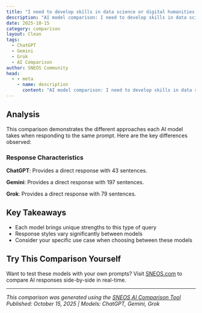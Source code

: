 ```yaml
---
title: "I need to develop skills in data science or digital humanities. Guide me: 1) Take online courses or workshops (Coursera"
description: "AI model comparison: I need to develop skills in data science or digital humanities. Guide me: 1) Take online courses or ..."
date: 2025-10-15
category: comparison
layout: Clean
tags:
  - ChatGPT
  - Gemini
  - Grok
  - AI Comparison
author: SNEOS Community
head:
  - - meta
    - name: description
      content: "AI model comparison: I need to develop skills in data science or digital humanities. Guide me: 1) Take online courses or workshops (Coursera..."
---
```


<ChatComparison
  title="I need to develop skills in data science or digital humanities. Guide me: 1) Take online courses or workshops (Coursera"
  prompt="I need to develop skills in data science or digital humanities. Guide me: 1) Take online courses or workshops (Coursera"
  :responses='{"ChatGPT": "That\u0027s great to hear! Both data science and digital humanities are exciting and rapidly evolving fields. Here\u2019s a structured approach to help you develop skills in either area, starting with online courses and workshops.\n\n### Step 1: Choose a Focus Area\nBefore diving into courses, you might want to decide which area you\u0027re more interested in: data science or digital humanities. They have overlapping skills, but each has its unique applications and tools.\n\n### Step 2: Data Science Online Courses\nIf you decide to pursue data science, here are some recommended courses on Coursera and similar platforms:\n\n1. **Coursera**:\n   - **Data Science Specialization by Johns Hopkins University**: A comprehensive series of courses that cover the entire data science pipeline.\n   - **Machine Learning by Stanford University (Andrew Ng)**: A foundational course in machine learning, essential for data science.\n   - **Python for Everybody by the University of Michigan**: Great for beginners to learn Python programming\u2014an essential skill in data science.\n   - **Applied Data Science with Python Specialization by the University of Michigan**: Focuses on data analysis and visualization using Python libraries like Pandas and Matplotlib.\n\n2. **edX**:\n   - **Data Science MicroMasters by UC San Diego**: Offers depth in data science along with real-world projects.\n   - **Professional Certificate in Data Science by Harvard University**: A series of courses that delve into concepts of data science, statistical modeling, and machine learning.\n\n3. **Udacity**:\n   - **Data Scientist Nanodegree**: This is a project-based program that emphasizes hands-on learning.\n\n### Step 3: Digital Humanities Online Courses\nIf you lean toward digital humanities, consider the following courses:\n\n1. **Coursera**:\n   - **Digital Humanities by the University of California, Davis**: An introduction to digital humanities and how to use digital tools in humanities research.\n   - **Introduction to Data Science in Python by the University of Michigan**: If you\u0027re looking for a bridge between the two fields, this course covers data science tools applicable in digital humanities.\n\n2. **edX**:\n   - **Digital Humanities by MIT**: Explores how digital tools are transforming humanities research.\n   - **Introduction to Digital Humanities by the University of Calgary**: Covers fundamental concepts and tools in digital humanities.\n\n3. **FutureLearn**:\n   - **Digital Humanities: An Introduction**: A short course exploring the key concepts and tools.\n\n### Step 4: Practical Experience\n1. **Projects**: Start with small projects to apply what you\u0027ve learned. For data science, try analyzing datasets from Kaggle or similar platforms. For digital humanities, consider a text analysis project or creating a digital archive.\n\n2. **GitHub**: Create a GitHub repository to showcase your projects. This will help you learn version control and provide proof of your skills to potential employers.\n\n### Step 5: Join Communities\n- **Data Science**: Join local or online communities like Data Science Meetup groups, Kaggle forums, and LinkedIn groups.\n- **Digital Humanities**: Look for Digital Humanities conferences, workshops, and online forums to connect with others in the field.\n\n### Step 6: Continuous Learning\n- **Follow Blogs and Podcasts**: Keep updated with industry trends through blogs and podcasts dedicated to data science or digital humanities.\n- **Read Research Papers**: Explore publications relevant to your chosen field to deepen your understanding.\n\n### Step 7: Build a Portfolio\nAs you undertake projects, ensure you document your work. A strong portfolio showcasing your skills and projects can significantly enhance your employability in either field.\n\n### Resources Summary\n- **Coursera**: Offers courses from reputable universities. Look for Data Science and Digital Humanities courses.\n- **edX**: Similar to Coursera, with a focus on peer-reviewed courses.\n- **Udacity**: Offers specialization with a focus on practical skills and projects.\n- **FutureLearn**: Hosts a good number of digital humanities courses.\n\nBy following these steps and utilizing the recommended resources, you\u0027ll be well on your way to developing valuable skills in data science or digital humanities. Good luck!", "Gemini": "This is an excellent goal! Both Data Science (DS) and Digital Humanities (DH) are incredibly rewarding fields that empower you to extract insights and build knowledge from data. The choice between them often depends on your core interests: business/tech/prediction (DS) vs. culture/history/interpretation (DH).\n\nLet\u0027s break down a comprehensive guide to developing skills in either field, incorporating your suggestions and expanding upon them.\n\n---\n\n## Your Guide to Data Science or Digital Humanities Skills Development\n\nThe first crucial step is to **decide which path primarily resonates with you**, as the specialized skills and even the approach to data can differ significantly.\n\n### Step 0: Choose Your Path (Data Science OR Digital Humanities)\n\n**Reflect on the following:**\n\n*   **Data Science (DS):**\n    *   **Focus:** Extracting knowledge and insights from data, often for prediction, optimization, and decision-making in business, technology, health, or finance.\n    *   **Questions Asked:** \u0022What will happen?\u0022, \u0022How can we make this process more efficient?\u0022, \u0022What patterns exist to inform future actions?\u0022\n    *   **Common Tasks:** Building predictive models, A/B testing, anomaly detection, big data analysis, product recommendation, process automation.\n    *   **Typical Data:** Numerical, transactional, sensor data, large-scale text (e.g., customer reviews), images, audio.\n    *   **Skills Emphasis:** Statistics, machine learning, programming, data engineering, strong quantitative reasoning.\n*   **Digital Humanities (DH):**\n    *   **Focus:** Applying computational methods and digital tools to research in the humanities (literature, history, art history, philosophy, linguistics, cultural studies). It\u0027s about asking new questions and seeing old questions in new ways.\n    *   **Questions Asked:** \u0022What hidden structures exist in this text?\u0022, \u0022How did historical migration patterns relate to social networks?\u0022, \u0022How can we visualize complex cultural phenomena?\u0022, \u0022What are the biases in historical archives and how can data help reveal them?\u0022\n    *   **Common Tasks:** Text analysis (topic modeling, sentiment analysis), network analysis (social networks in literature), GIS for historical mapping, digital archiving, creating interactive exhibits, corpus linguistics.\n    *   **Typical Data:** Textual corpora (novels, letters, historical documents), archival data, images (art, photography), audio, metadata, cultural datasets.\n    *   **Skills Emphasis:** Programming, data visualization, qualitative and quantitative research methods, critical theory, cultural context, close reading, knowledge of specific humanities domains.\n\n**Recommendation:** Explore introductory videos or articles for both. Look at specific projects. For example, search \u0022Data Science projects\u0022 vs. \u0022Digital Humanities projects\u0022 on Google Scholar or YouTube. Your core interests will guide you.\n\n---\n\n### Phase 1: Foundational Skills (Core for Both Paths)\n\nNo matter your chosen path, a strong foundation in programming and data fundamentals is essential.\n\n#### 1. Programming Language (Python is the top recommendation)\n\n*   **Why Python?** Versatile, extensive libraries for both DS (NumPy, Pandas, Scikit-learn, TensorFlow, PyTorch) and DH (NLTK, SpaCy, NetworkX, Beautiful Soup). It has a gentle learning curve compared to some other languages.\n*   **Alternatives/Add-ons:**\n    *   **R:** Excellent for statistical analysis and data visualization (ggplot2). Strong in academia and specific DS roles. Can be very useful for DH, especially if statistical rigor is a focus.\n    *   **Julia:** Gaining traction for high-performance numerical and scientific computing. Niche but powerful.\n    *   **JavaScript:** Useful if your DH projects involve interactive web visualizations or web development (e.g., using D3.js).\n\n*   **Online Courses/Workshops:**\n    *   **Coursera:**\n        *   \u0060Python for Everybody Specialization\u0060 (University of Michigan) - Excellent for beginners.\n        *   \u0060Google IT Automation with Python Professional Certificate\u0060 - Covers Python for practical tasks.\n        *   \u0060IBM Data Science Professional Certificate\u0060 - Strong Python focus.\n    *   **DataCamp:** Highly interactive, hands-on courses like \u0060Python Programmer Track\u0060 or \u0060Data Scientist with Python Track\u0060.\n    *   **Codecademy:** \u0060Learn Python 3\u0060.\n    *   **freeCodeCamp.org:** Comprehensive, free coding curriculum, including Python.\n    *   **Udemy:** Many affordable Python courses (look for highly-rated ones like \u0060Automate the Boring Stuff with Python\u0060).\n    *   **YouTube:** Free tutorials (e.g., sentdex, Corey Schafer).\n\n#### 2. Data Handling \u0026 Management\n\n*   **SQL (Structured Query Language):** Essential for interacting with databases to retrieve, manipulate, and manage data. Most data lives in databases.\n    *   **Online Courses:** \u0060Introduction to SQL\u0060 (DataCamp, Coursera), \u0060SQL for Data Science\u0060 (IBM on Coursera), \u0060Khan Academy SQL course\u0060.\n*   **Data Cleaning \u0026 Wrangling:** This is often 80% of any data project. Learning to deal with missing values, inconsistent formats, duplicates, and outliers is crucial.\n    *   **Tools:** Python (Pandas library) is the industry standard. R (dplyr package).\n    *   **Online Courses:** Covered extensively in most DS/DH Python courses that involve data analysis.\n*   **Data Visualization:** Communicating your findings effectively is key.\n    *   **Tools:**\n        *   **Python:** Matplotlib, Seaborn (statistical plots), Plotly (interactive), Altair.\n        *   **R:** ggplot2 (powerful and elegant).\n        *   **Specific DH Tools:** Gephi (network visualization), QGIS/ArcGIS (geospatial data).\n        *   **DS Tools:** Tableau, Power BI (business intelligence tools, less programming-heavy).\n    *   **Online Courses:** Look for courses specifically on data visualization with Python/R. \u0060Data Visualization with Python\u0060 (IBM on Coursera).\n\n#### 3. Basic Statistics \u0026 Research Methods\n\n*   **For DS:** Understanding probability, descriptive statistics, inferential statistics, hypothesis testing, correlation, regression.\n*   **For DH:** Understanding qualitative and quantitative approaches, critical engagement with data sources, archival principles, concept of bias, interpretation vs. prediction.\n*   **Online Courses:**\n    *   **Coursera:** \u0060Introduction to Statistics\u0060 (Stanford), \u0060Probability and Statistics for Data Science\u0060.\n    *   **Khan Academy:** Comprehensive free modules on statistics and probability.\n    *   **University Courses:** Many universities offer \u0022Introduction to Statistics\u0022 as open-access course materials or through platforms like edX.\n\n---\n\n### Phase 2: Specialization (Focus on Your Chosen Path)\n\nOnce you have the foundations, dive deeper into your chosen field.\n\n#### A. Data Science Specialization\n\n1.  **Machine Learning (ML):**\n    *   **Concepts:** Supervised learning (regression, classification), unsupervised learning (clustering, dimensionality reduction), model evaluation, feature engineering.\n    *   **Tools/Libraries:** Scikit-learn (Python) is fundamental. TensorFlow/PyTorch for deep learning.\n    *   **Online Courses:**\n        *   \u0060Machine Learning\u0060 (Andrew Ng on Coursera) - Classic and highly recommended, often taught with Octave/MATLAB but concepts are universal. A Python version is also available.\n        *   \u0060Applied Data Science with Python Specialization\u0060 (University of Michigan on Coursera) - Includes ML.\n        *   \u0060Deep Learning Specialization\u0060 (Andrew Ng on Coursera).\n        *   **Kaggle Learn:** Free, interactive courses on ML, deep learning, feature engineering.\n2.  **Advanced Statistics \u0026 Modeling:** Time series analysis, Bayesian statistics, experimental design.\n3.  **Big Data Technologies (if applicable):** If dealing with truly massive datasets, learn about Apache Spark, Hadoop, distributed computing.\n4.  **Cloud Platforms:** AWS, Google Cloud, Azure for deploying models and managing data pipelines.\n5.  **Data Engineering Fundamentals:** Understanding how data pipelines are built and maintained.\n\n#### B. Digital Humanities Specialization\n\n1.  **Text Analysis \u0026 Natural Language Processing (NLP):**\n    *   **Concepts:** Tokenization, stemming, lemmatization, stop words, sentiment analysis, topic modeling (LDA), named entity recognition, text vectorization.\n    *   **Tools/Libraries:** NLTK (Python), SpaCy (Python), mallet (Java, for topic modeling).\n    *   **Online Courses:**\n        *   \u0060Text Mining and Analytics\u0060 (Coursera).\n        *   Look for specific DH courses or workshops on \u0022Computational Text Analysis.\u0022\n2.  **Geographic Information Systems (GIS) \u0026 Spatial Humanities:**\n    *   **Concepts:** Mapping historical data, spatial analysis, georeferencing, working with shapefiles and GeoJSON.\n    *   **Tools:** QGIS (free \u0026 open-source), ArcGIS (commercial), Folium (Python for interactive maps), Leaflet.js.\n    *   **Online Courses:** \u0060GIS, Mapping, and Spatial Analysis\u0060 (Coursera/UC Davis). Many universities offer intro GIS courses.\n3.  **Network Analysis:**\n    *   **Concepts:** Nodes, edges, centrality measures, community detection.\n    *   **Tools:** Gephi (standalone software), NetworkX (Python library).\n    *   **Online Courses:** Look for courses on \u0022Social Network Analysis\u0022 or \u0022Network Science.\u0022\n4.  **Digital Cultural Heritage \u0026 Curation:**\n    *   **Concepts:** Metadata standards (Dublin Core, TEI - Text Encoding Initiative), Linked Open Data, digital archiving best practices.\n    *   **Resources:** TEI Consortium guidelines, specific archives\u0027 documentation.\n5.  **Data Ethics \u0026 Critical Approaches:**\n    *   **Concepts:** Bias in data, algorithmic bias, digital divide, power dynamics in data representation, \u0022archival silences.\u0022 This is *particularly* crucial in DH.\n    *   **Resources:** Courses on \u0022Ethics in AI\u0022 or \u0022Data Ethics,\u0022 readings from critical data studies and DH scholars.\n\n---\n\n### Phase 3: Project-Based Learning \u0026 Community Engagement (Crucial for Both Paths)\n\nThis is where theory meets practice and you build your portfolio.\n\n#### 1. Project-Based Learning (Most Important Step!)\n\n*   **Start Small:** Don\u0027t aim for a groundbreaking project initially. Replicate someone else\u0027s work, or analyze a small, interesting dataset.\n*   **Define a Question:** What problem are you trying to solve or what insight are you trying to uncover?\n*   **Find Data:**\n    *   **General:** Kaggle (datasets, competitions), Data.gov, Google Dataset Search, FiveThirtyEight.\n    *   **DH Specific:** HathiTrust, Project Gutenberg, DH Repositories (e.g., ADHO resources, specific university DH centers), Library of Congress digital collections, Europeana.\n    *   **DS Specific:** UCI Machine Learning Repository, OpenML, real-world company datasets (if you get an internship).\n*   **The Workflow:**\n    1.  **Data Acquisition:** Find, download, or scrape data.\n    2.  **Data Cleaning \u0026 Preprocessing:** The messy part!\n    3.  **Exploratory Data Analysis (EDA):** Understand your data, find initial patterns.\n    4.  **Modeling/Analysis:** Apply your chosen DS/DH techniques.\n    5.  **Visualization:** Create compelling charts, maps, or network diagrams.\n    6.  **Interpretation:** What do your results mean? For DH, relate it back to humanities questions and context. For DS, relate it to business impact or predictive power.\n    7.  **Documentation:** Comment your code, write a clear README, or a blog post explaining your project.\n*   **Examples:**\n    *   **DS:** Predict housing prices, classify spam emails, analyze customer churn, build a recommendation system.\n    *   **DH:** Analyze character networks in a novel, map historical slave trade routes, topic model a collection of historical speeches, visualize poetic meter.\n*   **Portfolio:** **Host your projects on GitHub.** This is your resume for showing off your skills. Jupyter Notebooks are great for this.\n\n#### 2. Join Communities \u0026 Network\n\n*   **Online:**\n    *   **Kaggle:** Participate in competitions, read notebooks, ask questions.\n    *   **Stack Overflow/Stack Exchange:** Ask and answer questions.\n    *   **Reddit:** r/datascience, r/machinelearning, r/digitalhumanities, r/learnpython.\n    *   **Twitter:** Follow prominent figures and organizations in DS/DH.\n*   **Offline/Hybrid:**\n    *   **Meetups:** Look for local data science, Python, or digital humanities meetups.\n    *   **Conferences:** Attend virtual or in-person conferences (e.g., SciPy, PyData, DH conferences like DH202X, ACH, ADHO).\n    *   **University DH Centers:** Many universities have DH centers that host workshops, lectures, and reading groups open to the public.\n*   **Networking:** Connect with professionals on LinkedIn. Ask for informational interviews. Mentorship can be invaluable.\n\n#### 3. Stay Updated\n\n*   **Blogs:** Towards Data Science, Medium, specialized DH blogs.\n*   **Newsletters:** Subscribe to curated data science or digital humanities newsletters.\n*   **Research Papers:** Keep an eye on new developments in your chosen sub-fields (e.g., ArXiv for DS/ML, DH academic journals).\n*   **Podcasts:** Data Science podcasts, or podcasts from DH scholars.\n\n---\n\n### Sample Learning Path (Timeline is approximate and depends on your dedication)\n\n*   **Months 1-3: Foundations (Intensive)**\n    *   Decide on DS or DH.\n    *   Complete a comprehensive Python beginner course (e.g., Python for Everybody).\n    *   Learn SQL basics.\n    *   Introduction to Pandas for data manipulation.\n    *   Basic data visualization (Matplotlib/Seaborn).\n    *   Basic statistics.\n    *   **Mini-Projects:** Simple data cleaning/analysis on a small, clean dataset.\n*   **Months 4-9: Specialization \u0026 Intermediate Projects**\n    *   **DS:** Dive into Machine Learning (Scikit-learn).\n    *   **DH:** Dive into NLP (NLTK/SpaCy) OR GIS OR Network Analysis.\n    *   Practice with more complex data cleaning.\n    *   **Projects:** Work on 2-3 medium-sized projects that apply your specialized skills. Document them well on GitHub. Start contributing to Kaggle notebooks (even just exploring data).\n*   **Months 10-18\u002B: Advanced Topics \u0026 Portfolio Building**\n    *   **DS:** Deep Learning (TensorFlow/PyTorch), advanced ML concepts, cloud basics, MLOps, specific domain expertise.\n    *   **DH:** Advanced Text Analysis, more complex GIS projects, Digital Curation, critical theory discussions, potentially web development for interactive projects.\n    *   **Projects:** Undertake 1-2 substantial, well-documented projects. Aim to solve a unique problem or produce a novel insight. Contribute to open-source projects. Participate in hackathons.\n    *   **Engagement:** Actively participate in communities, attend events, seek mentorship.\n\n---\n\nThis comprehensive guide should provide a clear roadmap. Remember to be patient, persistent, and always curious. Good luck!", "Grok": "### Getting Started in Data Science or Digital Humanities\n\nIt sounds like you\u0027re aiming to build skills in either data science (focusing on data analysis, machine learning, and programming) or digital humanities (blending humanities like literature/history with digital tools for analysis, visualization, etc.). These fields overlap nicely\u2014e.g., using data tools to analyze texts or cultural artifacts. Since your query cuts off at \u0022Coursera,\u0022 I\u0027ll assume you\u0027re interested in online courses and workshops there, but I\u0027ll expand to a full guide covering options, progression, and next steps. I\u0027ll structure this by skill area, with actionable recommendations.\n\n#### 1. Choose Your Path: Data Science vs. Digital Humanities\n- **Data Science**: Ideal if you\u0027re into stats, coding (Python/R), and predictive modeling. Great for careers in tech, finance, or research.\n- **Digital Humanities**: Suited if you have a humanities background and want to digitize/archivize content (e.g., text mining Shakespeare or mapping historical data). It builds on data science tools but emphasizes interdisciplinary applications.\n  \nStart by assessing your goals: What draws you\u2014tech-heavy analysis or cultural storytelling? If undecided, begin with intro data science courses; they transfer well to DH.\n\n#### 2. Online Courses and Workshops (Focusing on Coursera and Beyond)\nCoursera is excellent for structured, affordable learning (many free to audit, $49\u2013$79/month for certificates). Aim for 5\u201310 hours/week. Here\u0027s a curated list:\n\n**For Data Science (Beginner to Intermediate):**\n- **Google Data Analytics Professional Certificate** (Coursera, 6 months part-time): Covers basics like spreadsheets, SQL, R, and Tableau. No prior experience needed. Why? It\u0027s practical, job-oriented, and includes projects.\n- **IBM Data Science Professional Certificate** (Coursera, 10 months): Builds Python skills, data viz, and machine learning. Includes capstone projects on real datasets.\n- **Data Science Specialization by Johns Hopkins** (Coursera, 11 courses): Deeper dive into stats, R programming, and reproducible research. Evidence-based: Highly rated (4.5/5 stars) and praised for rigor.\n- Workshops: edX\u0027s \u0022Data Science Essentials\u0022 (Microsoft, free) or fast.ai\u0027s free practical deep learning courses for hands-on ML.\n\n**For Digital Humanities:**\n- **Digital Humanities Specialization** (Coursera, via University of Leiden): 4 courses on tools like GIS mapping, text analysis, and digital archives. Perfect bridge from humanities to data.\n- **Humanities Data Analysis** (FutureLearn, free short course): Focuses on Python for literary analysis (e.g., sentiment analysis on novels).\n- **The Digital Humanities Revolution** (edX, Harvard, free): Intro to DH methods, including network analysis for social history.\n- Workshops: HILT (Humanities Intensive Learning \u002B Teaching) offers summer workshops (e.g., text mining with Python); check their site for virtual options.\n\n**Pro Tip**: On Coursera, search for \u0022data science\u0022 (3M\u002B enrollments across courses) or \u0022digital humanities\u0022 (growing field with 100K\u002B learners). Use filters for skill level and duration. Complete 1\u20132 courses before advancing.\n\n#### 3. Build Practical Skills Step-by-Step\nCourses alone aren\u0027t enough\u2014apply what you learn:\n- **Core Tools to Master**:\n  - Programming: Python (start with Codecademy\u0027s free intro) or R for stats.\n  - Data Handling: Pandas (Python library) for manipulation; learn via Kaggle tutorials.\n  - Visualization: Tableau Public (free) or ggplot2 in R.\n  - For DH: TEI (Text Encoding Initiative) for markup; Voyant Tools (free online) for quick text analysis.\n- **Projects**: \n  - Data Science: Analyze a public dataset on Kaggle (e.g., predict movie ratings).\n  - DH: Digitize a poem collection and visualize themes using Python\u0027s NLTK library.\n- **Practice Platforms**: Kaggle (competitions, datasets), Jupyter Notebooks (free via Google Colab), or GitHub for portfolio building.\n\nTimeline: Months 1\u20133: Basics via courses. Months 4\u20136: Projects and intermediate topics (e.g., SQL for databases).\n\n#### 4. Resources Beyond Courses\n- **Free/Books**: \u0022Python for Data Analysis\u0022 (Wes McKinney, free PDF excerpts); \u0022Debates in the Digital Humanities\u0022 (open-access book) for DH theory.\n- **Communities**: Join Reddit\u0027s r/datascience or r/DigitalHumanities; attend virtual meetups on Meetup.com.\n- **Certifications**: After Coursera, pursue Google or IBM certs for resumes. For DH, consider DH Summer School (Europe-based, some online).\n- **Costs**: Start free\u2014audit Coursera/edX. Budget $50\u2013200 for paid certs if job-hunting.\n\n#### 5. Next Steps and Motivation\nPick one course today (e.g., Google\u0027s on Coursera\u2014enroll here: coursera.org/professional-certificates/google-data-analytics). Track progress with a journal. In 6 months, you\u0027ll have a portfolio. These fields are booming: Data science jobs grew 37% (U.S. Bureau of Labor Stats, 2023), and DH roles in academia/museums are expanding with AI tools.\n\nIf this isn\u0027t what you meant or you want specifics (e.g., more on workshops), clarify\u2014I can refine! What\u0027s your background or focus area?"}' published-date="{DateTime.UtcNow:HH:mm}"
/>

## Analysis

This comparison demonstrates the different approaches each AI model takes when responding to the same prompt. Here are the key differences observed:

### Response Characteristics

**ChatGPT**: Provides a direct response with 43 sentences. 

**Gemini**: Provides a direct response with 197 sentences. 

**Grok**: Provides a direct response with 79 sentences. 

## Key Takeaways

- Each model brings unique strengths to this type of query
- Response styles vary significantly between models
- Consider your specific use case when choosing between these models

## Try This Comparison Yourself

Want to test these models with your own prompts? Visit [SNEOS.com](https://sneos.com) to compare AI responses side-by-side in real-time.

---

*This comparison was generated using the [SNEOS AI Comparison Tool](https://sneos.com)*
*Published: October 15, 2025 | Models: ChatGPT, Gemini, Grok*

